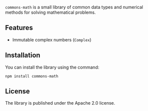 `commons-math`  is a small library of common data types and numerical methods for solving mathematical problems.

## Features

* Immutable complex numbers (`Complex`)

## Installation

You can install the library using the command:

```
npm install commons-math
```

## License

The library is published under the Apache 2.0 license.